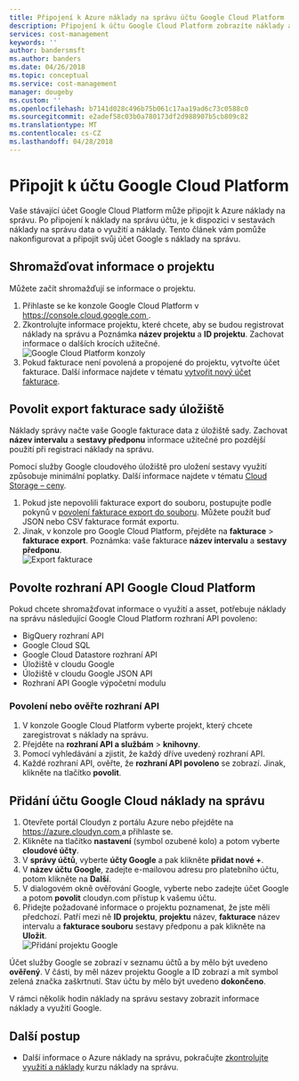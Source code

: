 ```yaml
---
title: Připojení k Azure náklady na správu účtu Google Cloud Platform | Microsoft Docs
description: Připojení k účtu Google Cloud Platform zobrazíte náklady a repots data o využití v náklady na správu.
services: cost-management
keywords: ''
author: bandersmsft
ms.author: banders
ms.date: 04/26/2018
ms.topic: conceptual
ms.service: cost-management
manager: dougeby
ms.custom: ''
ms.openlocfilehash: b7141d028c496b75b061c17aa19ad6c73c0588c0
ms.sourcegitcommit: e2adef58c03b0a780173df2d988907b5cb809c82
ms.translationtype: MT
ms.contentlocale: cs-CZ
ms.lasthandoff: 04/28/2018
---
```

# <a name="connect-a-google-cloud-platform-account"></a>Připojit k účtu Google Cloud Platform

Vaše stávající účet Google Cloud Platform může připojit k Azure náklady na správu. Po připojení k náklady na správu účtu, je k dispozici v sestavách náklady na správu data o využití a náklady. Tento článek vám pomůže nakonfigurovat a připojit svůj účet Google s náklady na správu.

## <a name="collect-project-information"></a>Shromažďovat informace o projektu

Můžete začít shromažďují se informace o projektu.

1. Přihlaste se ke konzole Google Cloud Platform v [ https://console.cloud.google.com ](https://console.cloud.google.com).
2. Zkontrolujte informace projektu, které chcete, aby se budou registrovat náklady na správu a Poznámka **název projektu** a **ID projektu**. Zachovat informace o dalších krocích užitečné.  
    ![Google Cloud Platform konzoly](./media/connect-google-account/gcp-console01.png)
3. Pokud fakturace není povolená a propojené do projektu, vytvořte účet fakturace. Další informace najdete v tématu [vytvořit nový účet fakturace](https://cloud.google.com/billing/docs/how-to/manage-billing-account#create\_a\_new\_billing\_account).

## <a name="enable-storage-bucket-billing-export"></a>Povolit export fakturace sady úložiště

Náklady správy načte vaše Google fakturace data z úložiště sady. Zachovat **název intervalu** a **sestavy předponu** informace užitečné pro pozdější použití při registraci náklady na správu.

Pomocí služby Google cloudového úložiště pro uložení sestavy využití způsobuje minimální poplatky. Další informace najdete v tématu [Cloud Storage – ceny](https://cloud.google.com/storage/pricing).

1. Pokud jste nepovolili fakturace export do souboru, postupujte podle pokynů v [povolení fakturace export do souboru](https://cloud.google.com/billing/docs/how-to/export-data-file#how_to_enable_billing_export_to_a_file). Můžete použít buď JSON nebo CSV fakturace formát exportu.
2. Jinak, v konzole pro Google Cloud Platform, přejděte na **fakturace** > **fakturace export**. Poznámka: vaše fakturace **název intervalu** a **sestavy předponu**.  
    ![Export fakturace](./media/connect-google-account/billing-export.png)

## <a name="enable-google-cloud-platform-apis"></a>Povolte rozhraní API Google Cloud Platform

Pokud chcete shromažďovat informace o využití a asset, potřebuje náklady na správu následující Google Cloud Platform rozhraní API povoleno:

- BigQuery rozhraní API
- Google Cloud SQL
- Google Cloud Datastore rozhraní API
- Úložiště v cloudu Google
- Úložiště v cloudu Google JSON API
- Rozhraní API Google výpočetní modulu

### <a name="enable-or-verify-apis"></a>Povolení nebo ověřte rozhraní API

1. V konzole Google Cloud Platform vyberte projekt, který chcete zaregistrovat s náklady na správu.
2. Přejděte na **rozhraní API a službám** > **knihovny**.
3. Pomocí vyhledávání a zjistit, že každý dříve uvedený rozhraní API.
4. Každé rozhraní API, ověřte, že **rozhraní API povoleno** se zobrazí. Jinak, klikněte na tlačítko **povolit**.

## <a name="add-a-google-cloud-account-to-cost-management"></a>Přidání účtu Google Cloud náklady na správu

1. Otevřete portál Cloudyn z portálu Azure nebo přejděte na [ https://azure.cloudyn.com ](https://azure.cloudyn.com/) a přihlaste se.
2. Klikněte na tlačítko **nastavení** (symbol ozubené kolo) a potom vyberte **cloudové účty**.
3. V **správy účtů**, vyberte **účty Google** a pak klikněte **přidat nové +**.
4. V **název účtu Google**, zadejte e-mailovou adresu pro platebního účtu, potom klikněte na **Další**.
5. V dialogovém okně ověřování Google, vyberte nebo zadejte účet Google a potom **povolit** cloudyn.com přístup k vašemu účtu.
6. Přidejte požadované informace o projektu poznamenat, že jste měli předchozí. Patří mezi ně **ID projektu**, **projektu** název, **fakturace** název intervalu a **fakturace souboru** sestavy předponu a pak klikněte na  **Uložit**.  
    ![Přidání projektu Google](./media/connect-google-account/add-project.png)

Účet služby Google se zobrazí v seznamu účtů a by mělo být uvedeno **ověřený**. V části, by měl název projektu Google a ID zobrazí a mít symbol zelená značka zaškrtnutí. Stav účtu by mělo být uvedeno **dokončeno**.

V rámci několik hodin náklady na správu sestavy zobrazit informace náklady a využití Google.

## <a name="next-steps"></a>Další postup

- Další informace o Azure náklady na správu, pokračujte [zkontrolujte využití a náklady](./tutorial-review-usage.md) kurzu náklady na správu.

